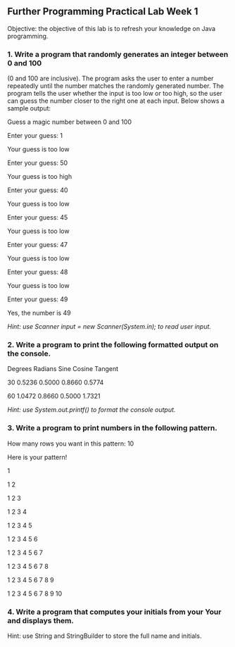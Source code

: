 ## Further Programming Practical Lab Week 1

Objective: the objective of this lab is to refresh your knowledge on Java programming.

### 1. Write a program that randomly generates an integer between 0 and 100 
(0 and 100 are inclusive).
The program asks the user to enter a number repeatedly until 
the number matches the randomly generated number. 
The program tells the user whether the input is too low or too high,
so the user can guess the number closer to the right one at each input.
Below shows a sample output:

Guess a magic number between 0 and 100

Enter your guess: 1

Your guess is too low

Enter your guess: 50

Your guess is too high

Enter your guess: 40

Your guess is too low

Enter your guess: 45

Your guess is too low

Enter your guess: 47

Your guess is too low

Enter your guess: 48

Your guess is too low

Enter your guess: 49

Yes, the number is 49

*Hint: use Scanner input = new Scanner(System.in); to read user input.*


### 2. Write a program to print the following formatted output on the console.

Degrees Radians Sine Cosine Tangent

30 0.5236 0.5000 0.8660 0.5774

60 1.0472 0.8660 0.5000 1.7321

*Hint: use System.out.printf() to format the console output.*


### 3. Write a program to print numbers in the following pattern.

How many rows you want in this pattern: 10

Here is your pattern!

1

1 2

1 2 3

1 2 3 4

1 2 3 4 5

1 2 3 4 5 6

1 2 3 4 5 6 7

1 2 3 4 5 6 7 8

1 2 3 4 5 6 7 8 9

1 2 3 4 5 6 7 8 9 10


### 4. Write a program that computes your initials from your Your  and displays them.

Hint: use String and StringBuilder to store the full name and initials.
